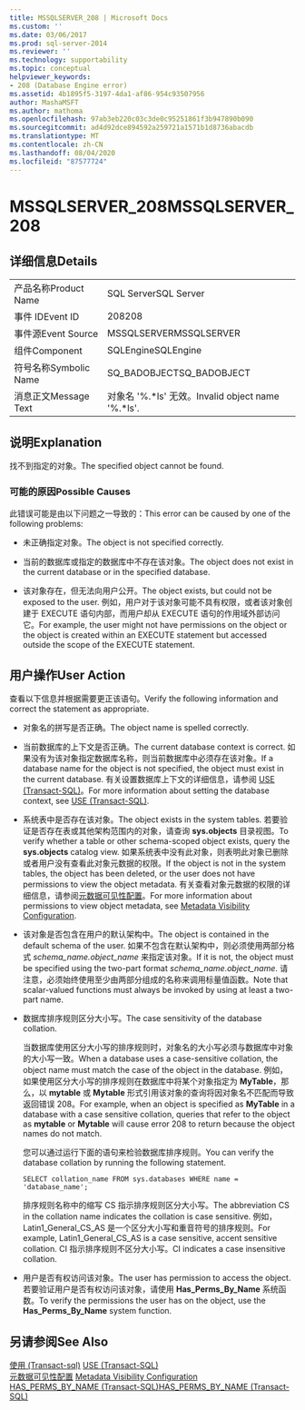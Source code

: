 ```yaml
---
title: MSSQLSERVER_208 | Microsoft Docs
ms.custom: ''
ms.date: 03/06/2017
ms.prod: sql-server-2014
ms.reviewer: ''
ms.technology: supportability
ms.topic: conceptual
helpviewer_keywords:
- 208 (Database Engine error)
ms.assetid: 4b1895f5-3197-4da1-af86-954c93507956
author: MashaMSFT
ms.author: mathoma
ms.openlocfilehash: 97ab3eb220c03c3de0c95251861f3b947890b090
ms.sourcegitcommit: ad4d92dce894592a259721a1571b1d8736abacdb
ms.translationtype: MT
ms.contentlocale: zh-CN
ms.lasthandoff: 08/04/2020
ms.locfileid: "87577724"
---
```

# <a name="mssqlserver_208"></a><span data-ttu-id="a8003-102">MSSQLSERVER_208</span><span class="sxs-lookup"><span data-stu-id="a8003-102">MSSQLSERVER_208</span></span>
    
## <a name="details"></a><span data-ttu-id="a8003-103">详细信息</span><span class="sxs-lookup"><span data-stu-id="a8003-103">Details</span></span>  
  
|||  
|-|-|  
|<span data-ttu-id="a8003-104">产品名称</span><span class="sxs-lookup"><span data-stu-id="a8003-104">Product Name</span></span>|<span data-ttu-id="a8003-105">SQL Server</span><span class="sxs-lookup"><span data-stu-id="a8003-105">SQL Server</span></span>|  
|<span data-ttu-id="a8003-106">事件 ID</span><span class="sxs-lookup"><span data-stu-id="a8003-106">Event ID</span></span>|<span data-ttu-id="a8003-107">208</span><span class="sxs-lookup"><span data-stu-id="a8003-107">208</span></span>|  
|<span data-ttu-id="a8003-108">事件源</span><span class="sxs-lookup"><span data-stu-id="a8003-108">Event Source</span></span>|<span data-ttu-id="a8003-109">MSSQLSERVER</span><span class="sxs-lookup"><span data-stu-id="a8003-109">MSSQLSERVER</span></span>|  
|<span data-ttu-id="a8003-110">组件</span><span class="sxs-lookup"><span data-stu-id="a8003-110">Component</span></span>|<span data-ttu-id="a8003-111">SQLEngine</span><span class="sxs-lookup"><span data-stu-id="a8003-111">SQLEngine</span></span>|  
|<span data-ttu-id="a8003-112">符号名称</span><span class="sxs-lookup"><span data-stu-id="a8003-112">Symbolic Name</span></span>|<span data-ttu-id="a8003-113">SQ_BADOBJECT</span><span class="sxs-lookup"><span data-stu-id="a8003-113">SQ_BADOBJECT</span></span>|  
|<span data-ttu-id="a8003-114">消息正文</span><span class="sxs-lookup"><span data-stu-id="a8003-114">Message Text</span></span>|<span data-ttu-id="a8003-115">对象名 '%.\*ls' 无效。</span><span class="sxs-lookup"><span data-stu-id="a8003-115">Invalid object name '%.\*ls'.</span></span>|  
  
## <a name="explanation"></a><span data-ttu-id="a8003-116">说明</span><span class="sxs-lookup"><span data-stu-id="a8003-116">Explanation</span></span>  
 <span data-ttu-id="a8003-117">找不到指定的对象。</span><span class="sxs-lookup"><span data-stu-id="a8003-117">The specified object cannot be found.</span></span>  
  
### <a name="possible-causes"></a><span data-ttu-id="a8003-118">可能的原因</span><span class="sxs-lookup"><span data-stu-id="a8003-118">Possible Causes</span></span>  
 <span data-ttu-id="a8003-119">此错误可能是由以下问题之一导致的：</span><span class="sxs-lookup"><span data-stu-id="a8003-119">This error can be caused by one of the following problems:</span></span>  
  
-   <span data-ttu-id="a8003-120">未正确指定对象。</span><span class="sxs-lookup"><span data-stu-id="a8003-120">The object is not specified correctly.</span></span>  
  
-   <span data-ttu-id="a8003-121">当前的数据库或指定的数据库中不存在该对象。</span><span class="sxs-lookup"><span data-stu-id="a8003-121">The object does not exist in the current database or in the specified database.</span></span>  
  
-   <span data-ttu-id="a8003-122">该对象存在，但无法向用户公开。</span><span class="sxs-lookup"><span data-stu-id="a8003-122">The object exists, but could not be exposed to the user.</span></span> <span data-ttu-id="a8003-123">例如，用户对于该对象可能不具有权限，或者该对象创建于 EXECUTE 语句内部，而用户却从 EXECUTE 语句的作用域外部访问它。</span><span class="sxs-lookup"><span data-stu-id="a8003-123">For example, the user might not have permissions on the object or the object is created within an EXECUTE statement but accessed outside the scope of the EXECUTE statement.</span></span>  
  
## <a name="user-action"></a><span data-ttu-id="a8003-124">用户操作</span><span class="sxs-lookup"><span data-stu-id="a8003-124">User Action</span></span>  
 <span data-ttu-id="a8003-125">查看以下信息并根据需要更正该语句。</span><span class="sxs-lookup"><span data-stu-id="a8003-125">Verify the following information and correct the statement as appropriate.</span></span>  
  
-   <span data-ttu-id="a8003-126">对象名的拼写是否正确。</span><span class="sxs-lookup"><span data-stu-id="a8003-126">The object name is spelled correctly.</span></span>  
  
-   <span data-ttu-id="a8003-127">当前数据库的上下文是否正确。</span><span class="sxs-lookup"><span data-stu-id="a8003-127">The current database context is correct.</span></span> <span data-ttu-id="a8003-128">如果没有为该对象指定数据库名称，则当前数据库中必须存在该对象。</span><span class="sxs-lookup"><span data-stu-id="a8003-128">If a database name for the object is not specified, the object must exist in the current database.</span></span> <span data-ttu-id="a8003-129">有关设置数据库上下文的详细信息，请参阅 [USE (Transact-SQL)](/sql/t-sql/language-elements/use-transact-sql)。</span><span class="sxs-lookup"><span data-stu-id="a8003-129">For more information about setting the database context, see [USE &#40;Transact-SQL&#41;](/sql/t-sql/language-elements/use-transact-sql).</span></span>  
  
-   <span data-ttu-id="a8003-130">系统表中是否存在该对象。</span><span class="sxs-lookup"><span data-stu-id="a8003-130">The object exists in the system tables.</span></span> <span data-ttu-id="a8003-131">若要验证是否存在表或其他架构范围内的对象，请查询 **sys.objects** 目录视图。</span><span class="sxs-lookup"><span data-stu-id="a8003-131">To verify whether a table or other schema-scoped object exists, query the **sys.objects** catalog view.</span></span> <span data-ttu-id="a8003-132">如果系统表中没有此对象，则表明此对象已删除或者用户没有查看此对象元数据的权限。</span><span class="sxs-lookup"><span data-stu-id="a8003-132">If the object is not in the system tables, the object has been deleted, or the user does not have permissions to view the object metadata.</span></span> <span data-ttu-id="a8003-133">有关查看对象元数据的权限的详细信息，请参阅[元数据可见性配置](../security/metadata-visibility-configuration.md)。</span><span class="sxs-lookup"><span data-stu-id="a8003-133">For more information about permissions to view object metadata, see [Metadata Visibility Configuration](../security/metadata-visibility-configuration.md).</span></span>  
  
-   <span data-ttu-id="a8003-134">该对象是否包含在用户的默认架构中。</span><span class="sxs-lookup"><span data-stu-id="a8003-134">The object is contained in the default schema of the user.</span></span> <span data-ttu-id="a8003-135">如果不包含在默认架构中，则必须使用两部分格式 *schema_name.object_name* 来指定该对象。</span><span class="sxs-lookup"><span data-stu-id="a8003-135">If it is not, the object must be specified using the two-part format *schema_name.object_name*.</span></span> <span data-ttu-id="a8003-136">请注意，必须始终使用至少由两部分组成的名称来调用标量值函数。</span><span class="sxs-lookup"><span data-stu-id="a8003-136">Note that scalar-valued functions must always be invoked by using at least a two-part name.</span></span>  
  
-   <span data-ttu-id="a8003-137">数据库排序规则区分大小写。</span><span class="sxs-lookup"><span data-stu-id="a8003-137">The case sensitivity of the database collation.</span></span>  
  
     <span data-ttu-id="a8003-138">当数据库使用区分大小写的排序规则时，对象名的大小写必须与数据库中对象的大小写一致。</span><span class="sxs-lookup"><span data-stu-id="a8003-138">When a database uses a case-sensitive collation, the object name must match the case of the object in the database.</span></span> <span data-ttu-id="a8003-139">例如，如果使用区分大小写的排序规则在数据库中将某个对象指定为 **MyTable**，那么，以 **mytable** 或 **Mytable** 形式引用该对象的查询将因对象名不匹配而导致返回错误 208。</span><span class="sxs-lookup"><span data-stu-id="a8003-139">For example, when an object is specified as **MyTable** in a database with a case sensitive collation, queries that refer to the object as **mytable** or **Mytable** will cause error 208 to return because the object names do not match.</span></span>  
  
     <span data-ttu-id="a8003-140">您可以通过运行下面的语句来检验数据库排序规则。</span><span class="sxs-lookup"><span data-stu-id="a8003-140">You can verify the database collation by running the following statement.</span></span>  
  
    ```  
    SELECT collation_name FROM sys.databases WHERE name = 'database_name';  
    ```  
  
     <span data-ttu-id="a8003-141">排序规则名称中的缩写 CS 指示排序规则区分大小写。</span><span class="sxs-lookup"><span data-stu-id="a8003-141">The abbreviation CS in the collation name indicates the collation is case sensitive.</span></span> <span data-ttu-id="a8003-142">例如，Latin1_General_CS_AS 是一个区分大小写和重音符号的排序规则。</span><span class="sxs-lookup"><span data-stu-id="a8003-142">For example, Latin1_General_CS_AS is a case sensitive, accent sensitive collation.</span></span> <span data-ttu-id="a8003-143">CI 指示排序规则不区分大小写。</span><span class="sxs-lookup"><span data-stu-id="a8003-143">CI indicates a case insensitive collation.</span></span>  
  
-   <span data-ttu-id="a8003-144">用户是否有权访问该对象。</span><span class="sxs-lookup"><span data-stu-id="a8003-144">The user has permission to access the object.</span></span> <span data-ttu-id="a8003-145">若要验证用户是否有权访问该对象，请使用 **Has_Perms_By_Name** 系统函数。</span><span class="sxs-lookup"><span data-stu-id="a8003-145">To verify the permissions the user has on the object, use the **Has_Perms_By_Name** system function.</span></span>  
  
## <a name="see-also"></a><span data-ttu-id="a8003-146">另请参阅</span><span class="sxs-lookup"><span data-stu-id="a8003-146">See Also</span></span>  
 <span data-ttu-id="a8003-147">[使用 &#40;Transact-sql&#41;](/sql/t-sql/language-elements/use-transact-sql) </span><span class="sxs-lookup"><span data-stu-id="a8003-147">[USE &#40;Transact-SQL&#41;](/sql/t-sql/language-elements/use-transact-sql) </span></span>  
 <span data-ttu-id="a8003-148">[元数据可见性配置](../security/metadata-visibility-configuration.md) </span><span class="sxs-lookup"><span data-stu-id="a8003-148">[Metadata Visibility Configuration](../security/metadata-visibility-configuration.md) </span></span>  
 [<span data-ttu-id="a8003-149">HAS_PERMS_BY_NAME (Transact-SQL)</span><span class="sxs-lookup"><span data-stu-id="a8003-149">HAS_PERMS_BY_NAME &#40;Transact-SQL&#41;</span></span>](/sql/t-sql/functions/has-perms-by-name-transact-sql)  
  
  
